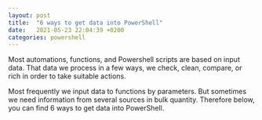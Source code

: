 ```yaml
---
layout: post
title:  "6 ways to get data into PowerShell"
date:   2021-05-23 22:04:39 +0200
categories: powershell
---
```


Most automations, functions, and Powershell scripts are based on input data. That data we process in a few ways, we check, clean, compare, or rich in order to take suitable actions.

Most frequently we input data to functions by parameters. But sometimes we need information from several sources in bulk quantity. Therefore below, you can find 6 ways to get data into PowerShell.
